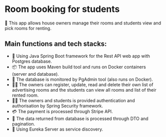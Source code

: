
# Room booking for students

:house_with_garden: This app allows house owners manage their rooms and students view and pick rooms for renting.




## Main functions and tech stacks:

 - :link: Using Java Spring Boot framework for the Rest API web app with Postgres database.
 - :package: The app uses Maven build tool and runs on Docker containers (server and database).
 - :mag_right: The database is monitored by PgAdmin tool (also runs on Docker).
 - :office_worker: The owners can register, update, read and delete their own list of advertising rooms and the students can view all rooms and list of their rented room.
 - :scientist: The owners and students is provided authentication and authorisation by Spring Security framework.
 - :credit_card: The payment is processed through Stripe API.
 - :hamburger: The data returned from database is processed through DTO and pagination.
 - :seedling: Using Eureka Server as service discovery. 

